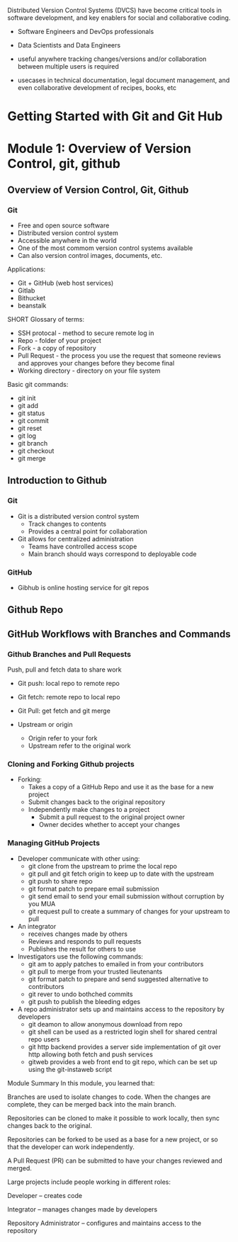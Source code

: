 D​istributed Version Control Systems (DVCS) have become critical tools in software development, and key enablers for social and collaborative coding. 

* Software Engineers and DevOps professionals 
* Data Scientists and Data Engineers

* useful anywhere tracking changes/versions and/or collaboration between multiple users is required
* usecases in technical documentation, legal document management, and even collaborative development of recipes, books, etc

# Getting Started with Git and Git Hub

# Module 1: Overview of Version Control, git, github
## Overview of Version Control, Git, Github
### Git
* Free and open source software
* Distributed version control system
* Accessible anywhere in the world
* One of the most commom version control systems available
* Can also version control images, documents, etc.

Applications:
* Git + GitHub (web host services)
* Gitlab
* Bithucket
* beanstalk

SHORT Glossary of terms:
* SSH protocal - method to secure remote log in
* Repo - folder of your project
* Fork - a copy of repository
* Pull Request - the process you use the request that someone reviews and approves your changes before they become final
* Working directory - directory on your file system

Basic git commands:
* git init
* git add
* git status
* git commit
* git reset
* git log
* git branch
* git checkout
* git merge

## Introduction to Github
### Git
* Git is a distributed version control system
    * Track changes to contents
    *  Provides a central point for collaboration
* Git allows for centralized administration
    * Teams have controlled access scope
    * Main branch should ways correspond to deployable code

### GitHub
* Gibhub is online hosting service for git repos


## Github Repo

## GitHub Workflows with Branches and Commands
### Github Branches and Pull Requests
Push, pull and fetch data to share work
* Git push: local repo to remote repo
* Git fetch: remote repo to local repo
* Git Pull: get fetch and git merge

* Upstream or origin
    * Origin refer to your fork
    * Upstream refer to the original work

### Cloning and Forking Github projects
* Forking:
    * Takes a copy of a GitHub Repo and use it as the base for a new project
    * Submit changes back to the original repository
    * Independently make changes to a project
        * Submit a pull request to the original project owner    
        * Owner decides whether to accept your changes

### Managing GitHub Projects
* Developer communicate with other using:
    * git clone from the upstream to prime the local repo
    * git pull and git fetch origin to keep up to date with the upstream
    * git push to share repo
    * git format patch to prepare email submission
    * git send email to send your email submission without corruption by you MUA
    * git request pull to create a summary of changes for your upstream  to pull
* An integrator
    * receives changes made by others
    * Reviews and responds to pull requests
    * Publishes the result for others to use
* Investigators use the following commands:
    * git am to apply patches to emailed in from your contributors
    * git pull to merge from your trusted lieutenants
    * git format patch to prepare and send suggested alternative to contributors
    * git rever to undo bothched commits
    * git push to publish the bleeding edges
* A repo administrator sets up and maintains access to the repository by developers
    * git deamon to allow anonymous download from repo
    * git shell can be used as a restricted login shell for shared central repo users
    * git http backend provides a server side implementation of git over http allowing both fetch and push services
    * gitweb provides a web front end to git repo, which can be set up using the git-instaweb script

Module Summary
In this module, you learned that:

Branches are used to isolate changes to code. When the changes are complete, they can be merged back into the main branch.

Repositories can be cloned to make it possible to work locally, then sync changes back to the original.

Repositories can be forked to be used as a base for a new project, or so that the developer can work independently.

A​ Pull Request (PR) can be submitted to have your changes reviewed and merged.

Large projects include people working in different roles:

Developer – creates code

Integrator – manages changes made by developers

Repository Administrator – configures and maintains access to the repository
